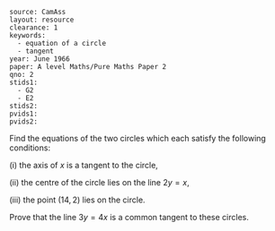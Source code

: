 ````
source: CamAss
layout: resource
clearance: 1
keywords:
  - equation of a circle
  - tangent
year: June 1966
paper: A level Maths/Pure Maths Paper 2
qno: 2
stids1:
  - G2
  - E2
stids2:
pvids1:
pvids2:

````

Find the equations of the two circles which each satisfy the following conditions:

(i) the axis of $x$ is a tangent to the circle,

(ii) the centre of the circle lies on the line $2y = x$,
  
(iii) the point $(14,2)$ lies on the circle.

Prove that the line $3y = 4x$ is a common tangent to these circles.

